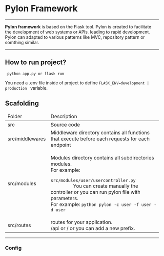 <h1>
Pylon Framework
</h1>
<hr/>
<p>
<strong>Pylon framework</strong> is based on the Flask tool. Pylon is created to facilitate the development of web systems or APIs.
leading to rapid development.
Pylon can adapted to various patterns like MVC, repository pattern or somthing similar.
</p>
<hr/>
<h2>How to run project?</h2>
<code> python app.py or flask run</code>
<p>
You need a .env file inside of project to define 
<code>FLASK_ENV=development | production </code> variable.
</p>
<h2>Scafolding</h2>
<div>
  <table>
     <thead>
       <tr>
         <td>Folder</td>
         <td>Description</td>
       </tr>
    </thead>
    <tbody>
      <tr>
        <td>
          src
        </td>
        <td>
          Source code
        </td>
      </tr>
       <tr>
        <td>
          src/middlewares
        </td>
        <td>
          Middleware directory contains all functions that execute before each requests for each endpoint
        </td>
      </tr>
       <tr>
        <td>
          src/modules
        </td>
        <td>
         <p>
            Modules directory contains all subdirectories modules. </br>
          For example:
          <code>
            src/modules/user/usercontroller.py
         </code>
          You can create manually 
           the controller or you can run pylon file with parameters.  </br>
        For example:      
        <code>python pylon -c user -f user -d user</code>
          </p>
        </td>
      </tr>
      <tr>
        <td>
          src/routes
        </td>
        <td>
          routes for your application. <br> /api or / or you can add a new prefix.
        </td>
      </tr>
    </tbody>
  </table>
</div>
<hr/>
<h3>
Config
</h3>

